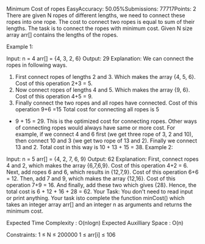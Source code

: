 Minimum Cost of ropes
EasyAccuracy: 50.05%Submissions: 77717Points: 2
There are given N ropes of different lengths, we need to connect these ropes into one rope. The cost to connect two ropes is equal to sum of their lengths. The task is to connect the ropes with minimum cost. Given N size array arr[] contains the lengths of the ropes. 

Example 1:

Input:
n = 4
arr[] = {4, 3, 2, 6}
Output: 
29
Explanation:
We can connect the ropes in following ways.
1) First connect ropes of lengths 2 and 3.
Which makes the array {4, 5, 6}. Cost of
this operation 2+3 = 5. 
2) Now connect ropes of lengths 4 and 5.
Which makes the array {9, 6}. Cost of
this operation 4+5 = 9.
3) Finally connect the two ropes and all
ropes have connected. Cost of this 
operation 9+6 =15
Total cost for connecting all ropes is 5
+ 9 + 15 = 29. This is the optimized cost
for connecting ropes. 
Other ways of connecting ropes would always 
have same or more cost. For example, if we 
connect 4 and 6 first (we get three rope of 3,
2 and 10), then connect 10 and 3 (we get
two rope of 13 and 2). Finally we
connect 13 and 2. Total cost in this way
is 10 + 13 + 15 = 38.
Example 2:

Input:
n = 5
arr[] = {4, 2, 7, 6, 9}
Output: 
62 
Explanation:
First, connect ropes 4 and 2, which makes
the array {6,7,6,9}. Cost of
this operation 4+2 = 6. Next, add ropes 
6 and 6, which results in {12,7,9}. 
Cost of this operation 6+6 = 12.
Then, add 7 and 9, which makes the array {12,16}. 
Cost of this operation 7+9 = 16. And
finally, add these two which gives {28}.
Hence, the total cost is 6 + 12 + 16 + 
28 = 62.
Your Task:
You don't need to read input or print anything. Your task isto complete the function minCost() which takes an integer array arr[] and an integer n as arguments and returns the minimum cost.

Expected Time Complexity : O(nlogn)
Expected Auxilliary Space : O(n)

Constraints:
1 ≤ N ≤ 200000
1 ≤ arr[i] ≤ 106